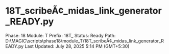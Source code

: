 # 18T_scribeÃ¢_midas_link_generator_READY.py

Phase: 18
Module: T
Prefix: 18T_
Status: Ready
Path: D:\MAGIC\scripts\phase18\module_T\18T_scribeÃ¢_midas_link_generator_READY.py
Last Updated: July 28, 2025 5:14 PM (GMT+5:30)
